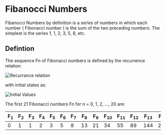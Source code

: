 # Fibanocci Numbers
Fibanocci Numbers by definition is a series of numbers in which each number ( Fibonacci number ) is the sum of the two preceding numbers. The simplest is the series 1, 1, 2, 3, 5, 8, etc.

## Defintion
The sequence Fn of Fibonacci numbers is defined by the recurrence relation:

![Recurrance relation](https://wikimedia.org/api/rest_v1/media/math/render/svg/0fff1a1716fcc169546079870357f92757ade5fa)

with initial states as:

![Initial Values](https://wikimedia.org/api/rest_v1/media/math/render/svg/4e5717c664395faf20231a2e5bbe561960e055b0)

The first 21 Fibonacci numbers Fn for n = 0, 1, 2, …, 20 are:

|F<sub>1</sub>| F<sub>2</sub>|F<sub>3</sub>|F<sub>4</sub>|F<sub>5</sub>|F<sub>6</sub>|F<sub>7</sub>|F<sub>8</sub>|F<sub>9</sub>|F<sub>10</sub>|F<sub>11</sub>|F<sub>12</sub>|F<sub>13</sub>|F<sub>14</sub>|F<sub>15</sub>|F<sub>16</sub>|F<sub>17</sub>|F<sub>18</sub>|F<sub>19</sub>|F<sub>20</sub>|
|-------------|--------------|-------------|-------------|-------------|-------------|-------------|-------------|-------------|--------------|--------------|--------------|--------------|--------------|--------------|--------------|--------------|--------------|--------------|--------------|
|0|1|1|2|3|5|8|13|21|34|55|89|144|233|377|610|987|1597|2584|4181|6765|
 
